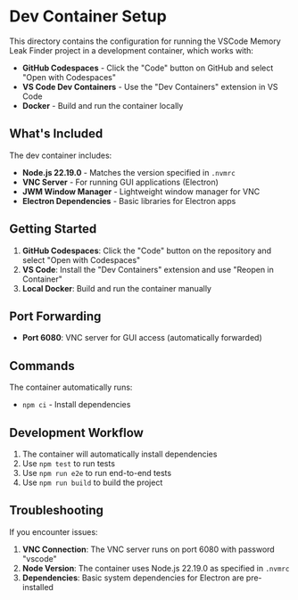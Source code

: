 # Dev Container Setup

This directory contains the configuration for running the VSCode Memory Leak Finder project in a development container, which works with:

- **GitHub Codespaces** - Click the "Code" button on GitHub and select "Open with Codespaces"
- **VS Code Dev Containers** - Use the "Dev Containers" extension in VS Code
- **Docker** - Build and run the container locally

## What's Included

The dev container includes:

- **Node.js 22.19.0** - Matches the version specified in `.nvmrc`
- **VNC Server** - For running GUI applications (Electron)
- **JWM Window Manager** - Lightweight window manager for VNC
- **Electron Dependencies** - Basic libraries for Electron apps

## Getting Started

1. **GitHub Codespaces**: Click the "Code" button on the repository and select "Open with Codespaces"
2. **VS Code**: Install the "Dev Containers" extension and use "Reopen in Container"
3. **Local Docker**: Build and run the container manually

## Port Forwarding

- **Port 6080**: VNC server for GUI access (automatically forwarded)

## Commands

The container automatically runs:

- `npm ci` - Install dependencies

## Development Workflow

1. The container will automatically install dependencies
2. Use `npm test` to run tests
3. Use `npm run e2e` to run end-to-end tests
4. Use `npm run build` to build the project

## Troubleshooting

If you encounter issues:

1. **VNC Connection**: The VNC server runs on port 6080 with password "vscode"
2. **Node Version**: The container uses Node.js 22.19.0 as specified in `.nvmrc`
3. **Dependencies**: Basic system dependencies for Electron are pre-installed

<!--  -->
